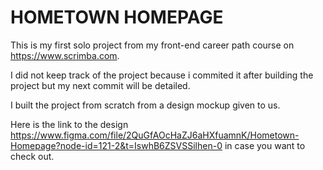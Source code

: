 #  HOMETOWN HOMEPAGE

This is my first solo project from my front-end career path course on https://www.scrimba.com.

I did not keep track of the project because i commited it after building the project but my next commit will be detailed.

I built the project from scratch from a design mockup given to us.

Here is the link to the design https://www.figma.com/file/2QuGfAOcHaZJ6aHXfuamnK/Hometown-Homepage?node-id=121-2&t=IswhB6ZSVSSilhen-0 in case you want to check out.